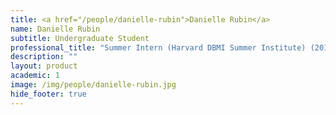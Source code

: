 ```yaml
---
title: <a href="/people/danielle-rubin">Danielle Rubin</a>
name: Danielle Rubin
subtitle: Undergraduate Student
professional_title: "Summer Intern (Harvard DBMI Summer Institute) (2017), Undergraduate student at the University of Chicago, Biology"  # Joined professional titles
description: ""
layout: product
academic: 1
image: /img/people/danielle-rubin.jpg
hide_footer: true
---
```

